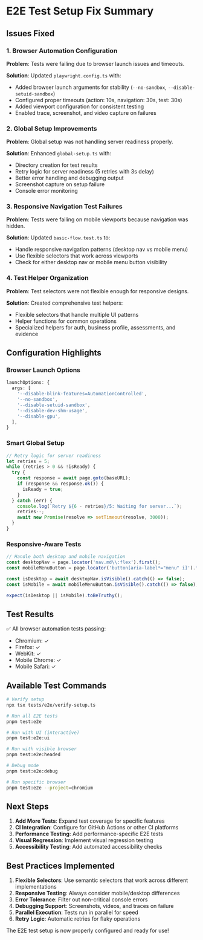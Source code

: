 # E2E Test Setup Fix Summary

## Issues Fixed

### 1. Browser Automation Configuration

**Problem**: Tests were failing due to browser launch issues and timeouts.

**Solution**: Updated `playwright.config.ts` with:
- Added browser launch arguments for stability (`--no-sandbox`, `--disable-setuid-sandbox`)
- Configured proper timeouts (action: 10s, navigation: 30s, test: 30s)
- Added viewport configuration for consistent testing
- Enabled trace, screenshot, and video capture on failures

### 2. Global Setup Improvements

**Problem**: Global setup was not handling server readiness properly.

**Solution**: Enhanced `global-setup.ts` with:
- Directory creation for test results
- Retry logic for server readiness (5 retries with 3s delay)
- Better error handling and debugging output
- Screenshot capture on setup failure
- Console error monitoring

### 3. Responsive Navigation Test Failures

**Problem**: Tests were failing on mobile viewports because navigation was hidden.

**Solution**: Updated `basic-flow.test.ts` to:
- Handle responsive navigation patterns (desktop nav vs mobile menu)
- Use flexible selectors that work across viewports
- Check for either desktop nav or mobile menu button visibility

### 4. Test Helper Organization

**Problem**: Test selectors were not flexible enough for responsive designs.

**Solution**: Created comprehensive test helpers:
- Flexible selectors that handle multiple UI patterns
- Helper functions for common operations
- Specialized helpers for auth, business profile, assessments, and evidence

## Configuration Highlights

### Browser Launch Options
```typescript
launchOptions: {
  args: [
    '--disable-blink-features=AutomationControlled',
    '--no-sandbox',
    '--disable-setuid-sandbox',
    '--disable-dev-shm-usage',
    '--disable-gpu',
  ],
}
```

### Smart Global Setup
```typescript
// Retry logic for server readiness
let retries = 5;
while (retries > 0 && !isReady) {
  try {
    const response = await page.goto(baseURL);
    if (response && response.ok()) {
      isReady = true;
    }
  } catch (err) {
    console.log(`Retry ${6 - retries}/5: Waiting for server...`);
    retries--;
    await new Promise(resolve => setTimeout(resolve, 3000));
  }
}
```

### Responsive-Aware Tests
```typescript
// Handle both desktop and mobile navigation
const desktopNav = page.locator('nav.md\\:flex').first();
const mobileMenuButton = page.locator('button[aria-label*="menu" i]').first();

const isDesktop = await desktopNav.isVisible().catch(() => false);
const isMobile = await mobileMenuButton.isVisible().catch(() => false);

expect(isDesktop || isMobile).toBeTruthy();
```

## Test Results

✅ All browser automation tests passing:
- Chromium: ✓
- Firefox: ✓
- WebKit: ✓
- Mobile Chrome: ✓
- Mobile Safari: ✓

## Available Test Commands

```bash
# Verify setup
npx tsx tests/e2e/verify-setup.ts

# Run all E2E tests
pnpm test:e2e

# Run with UI (interactive)
pnpm test:e2e:ui

# Run with visible browser
pnpm test:e2e:headed

# Debug mode
pnpm test:e2e:debug

# Run specific browser
pnpm test:e2e --project=chromium
```

## Next Steps

1. **Add More Tests**: Expand test coverage for specific features
2. **CI Integration**: Configure for GitHub Actions or other CI platforms
3. **Performance Testing**: Add performance-specific E2E tests
4. **Visual Regression**: Implement visual regression testing
5. **Accessibility Testing**: Add automated accessibility checks

## Best Practices Implemented

1. **Flexible Selectors**: Use semantic selectors that work across different implementations
2. **Responsive Testing**: Always consider mobile/desktop differences
3. **Error Tolerance**: Filter out non-critical console errors
4. **Debugging Support**: Screenshots, videos, and traces on failure
5. **Parallel Execution**: Tests run in parallel for speed
6. **Retry Logic**: Automatic retries for flaky operations

The E2E test setup is now properly configured and ready for use!